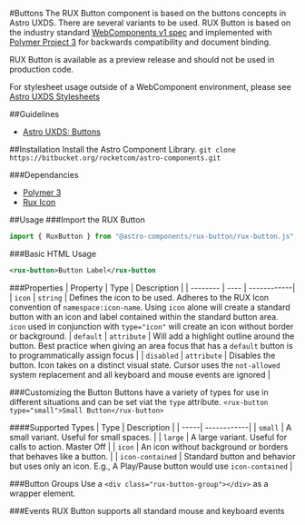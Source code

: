 #Buttons
The RUX Button component is based on the buttons concepts in Astro UXDS. There are several variants to be used. RUX Button is based on the industry standard [WebComponents v1 spec](https://html.spec.whatwg.org/multipage/custom-elements.html) and implemented with [Polymer Project 3](https://www.polymer-project.org) for backwards compatibility and document binding.

RUX Button is available as a preview release and should not be used in production code.

For stylesheet usage outside of a WebComponent environment, please see [Astro UXDS Stylesheets](https://bitbucket.org/rocketcom/astro-styles)

##Guidelines

* [Astro UXDS: Buttons](http://www.astrouxds.com/library/buttons)

##Installation
Install the Astro Component Library.
`git clone https://bitbucket.org/rocketcom/astro-components.git`

###Dependancies

* [Polymer 3](https://www.polymer-project.com)
* [Rux Icon](https://bitbucket.org/rocketcom/astro-components/src/master/src/astro-components/rux-icon/)

##Usage
###Import the RUX Button

```javascript
import { RuxButton } from "@astro-components/rux-button/rux-button.js";
```

###Basic HTML Usage

```xml
<rux-button>Button Label</rux-button
```

###Properties
| Property | Type | Description |
| -------- | ---- | ------------|
| `icon` | `string` | Defines the icon to be used. Adheres to the RUX Icon convention of `namespace:icon-name`. Using `icon` alone will create a standard button with an icon and label contained within the standard button area. `icon` used in conjunction with `type="icon"` will create an icon without border or background.
| `default` | `attribute` | Will add a highlight outline around the button. Best practice when giving an area focus that has a `default` button is to programmatically assign focus |
| `disabled` | `attribute` | Disables the button. Icon takes on a distinct visual state. Cursor uses the `not-allowed` system replacement and all keyboard and mouse events are ignored |

###Customizing the Button
Buttons have a variety of types for use in different situations and can be set viat the `type` attribute.
`<rux-button type="small">Small Button</rux-button>`

####Supported Types
| Type | Description |
| -----| ------------|
| `small` | A small variant. Useful for small spaces. |
| `large` | A large variant. Useful for calls to action. Master Off |
| `icon` | An icon without background or borders that behaves like a button. |
| `icon-contained` | Standard button and behavior but uses only an icon. E.g., A Play/Pause button would use `icon-contained` |

###Button Groups
Use a `<div class="rux-button-group"></div>` as a wrapper element.

###Events
RUX Button supports all standard mouse and keyboard events
